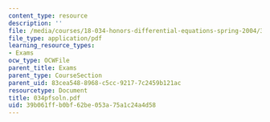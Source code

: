 ```yaml
---
content_type: resource
description: ''
file: /media/courses/18-034-honors-differential-equations-spring-2004/39b061ffb0bf62be053a75a1c24a4d58_034pfsoln.pdf
file_type: application/pdf
learning_resource_types:
- Exams
ocw_type: OCWFile
parent_title: Exams
parent_type: CourseSection
parent_uid: 83cea548-8968-c5cc-9217-7c2459b121ac
resourcetype: Document
title: 034pfsoln.pdf
uid: 39b061ff-b0bf-62be-053a-75a1c24a4d58
---
```

